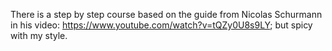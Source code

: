 There is a step by step course based on the guide from Nicolas Schurmann in his video: https://www.youtube.com/watch?v=tQZy0U8s9LY; but spicy with my style.
